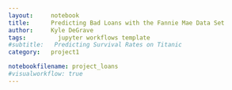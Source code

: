 ```yaml
---
layout:     notebook
title:      Predicting Bad Loans with the Fannie Mae Data Set
author:     Kyle DeGrave
tags: 		  jupyter workflows template
#subtitle:   Predicting Survival Rates on Titanic
category:   project1

notebookfilename: project_loans
#visualworkflow: true
---
```

